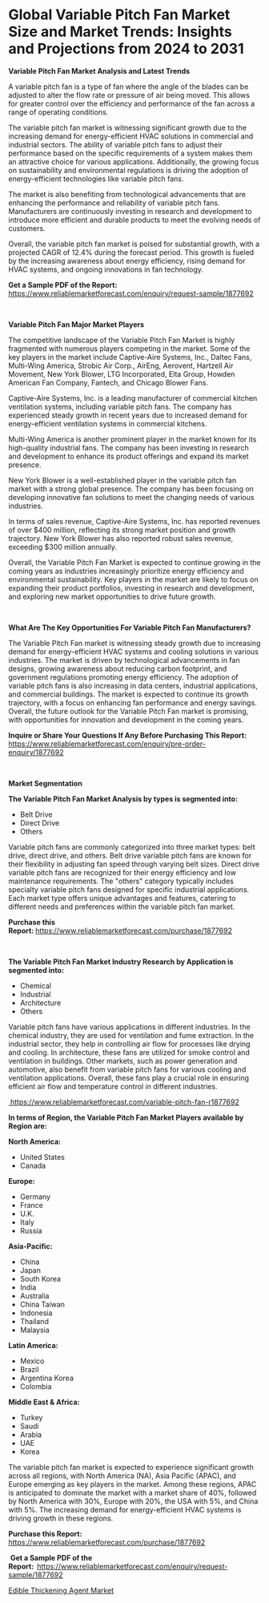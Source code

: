 <p><h1>Global Variable Pitch Fan Market Size and Market Trends: Insights and Projections from 2024 to 2031</h1></p><p><strong>Variable Pitch Fan Market Analysis and Latest Trends</strong></p>
<p><p>A variable pitch fan is a type of fan where the angle of the blades can be adjusted to alter the flow rate or pressure of air being moved. This allows for greater control over the efficiency and performance of the fan across a range of operating conditions.</p><p>The variable pitch fan market is witnessing significant growth due to the increasing demand for energy-efficient HVAC solutions in commercial and industrial sectors. The ability of variable pitch fans to adjust their performance based on the specific requirements of a system makes them an attractive choice for various applications. Additionally, the growing focus on sustainability and environmental regulations is driving the adoption of energy-efficient technologies like variable pitch fans.</p><p>The market is also benefiting from technological advancements that are enhancing the performance and reliability of variable pitch fans. Manufacturers are continuously investing in research and development to introduce more efficient and durable products to meet the evolving needs of customers.</p><p>Overall, the variable pitch fan market is poised for substantial growth, with a projected CAGR of 12.4% during the forecast period. This growth is fueled by the increasing awareness about energy efficiency, rising demand for HVAC systems, and ongoing innovations in fan technology.</p></p>
<p><strong>Get a Sample PDF of the Report:&nbsp;</strong> <a href="https://www.reliablemarketforecast.com/enquiry/request-sample/1877692">https://www.reliablemarketforecast.com/enquiry/request-sample/1877692</a></p>
<p>&nbsp;</p>
<p><strong>Variable Pitch Fan Major Market Players</strong></p>
<p><p>The competitive landscape of the Variable Pitch Fan Market is highly fragmented with numerous players competing in the market. Some of the key players in the market include Captive-Aire Systems, Inc., Daltec Fans, Multi-Wing America, Strobic Air Corp., AirEng, Aerovent, Hartzell Air Movement, New York Blower, LTG Incorporated, Elta Group, Howden American Fan Company, Fantech, and Chicago Blower Fans.</p><p>Captive-Aire Systems, Inc. is a leading manufacturer of commercial kitchen ventilation systems, including variable pitch fans. The company has experienced steady growth in recent years due to increased demand for energy-efficient ventilation systems in commercial kitchens.</p><p>Multi-Wing America is another prominent player in the market known for its high-quality industrial fans. The company has been investing in research and development to enhance its product offerings and expand its market presence.</p><p>New York Blower is a well-established player in the variable pitch fan market with a strong global presence. The company has been focusing on developing innovative fan solutions to meet the changing needs of various industries.</p><p>In terms of sales revenue, Captive-Aire Systems, Inc. has reported revenues of over $400 million, reflecting its strong market position and growth trajectory. New York Blower has also reported robust sales revenue, exceeding $300 million annually.</p><p>Overall, the Variable Pitch Fan Market is expected to continue growing in the coming years as industries increasingly prioritize energy efficiency and environmental sustainability. Key players in the market are likely to focus on expanding their product portfolios, investing in research and development, and exploring new market opportunities to drive future growth.</p></p>
<p>&nbsp;</p>
<p><strong>What Are The Key Opportunities For Variable Pitch Fan Manufacturers?</strong></p>
<p><p>The Variable Pitch Fan market is witnessing steady growth due to increasing demand for energy-efficient HVAC systems and cooling solutions in various industries. The market is driven by technological advancements in fan designs, growing awareness about reducing carbon footprint, and government regulations promoting energy efficiency. The adoption of variable pitch fans is also increasing in data centers, industrial applications, and commercial buildings. The market is expected to continue its growth trajectory, with a focus on enhancing fan performance and energy savings. Overall, the future outlook for the Variable Pitch Fan market is promising, with opportunities for innovation and development in the coming years.</p></p>
<p><strong>Inquire or Share Your Questions If Any Before Purchasing This Report:</strong> <a href="https://www.reliablemarketforecast.com/enquiry/pre-order-enquiry/1877692">https://www.reliablemarketforecast.com/enquiry/pre-order-enquiry/1877692</a></p>
<p>&nbsp;</p>
<p><strong>Market Segmentation</strong></p>
<p><strong>The Variable Pitch Fan Market Analysis by types is segmented into:</strong></p>
<p><ul><li>Belt Drive</li><li>Direct Drive</li><li>Others</li></ul></p>
<p><p>Variable pitch fans are commonly categorized into three market types: belt drive, direct drive, and others. Belt drive variable pitch fans are known for their flexibility in adjusting fan speed through varying belt sizes. Direct drive variable pitch fans are recognized for their energy efficiency and low maintenance requirements. The "others" category typically includes specialty variable pitch fans designed for specific industrial applications. Each market type offers unique advantages and features, catering to different needs and preferences within the variable pitch fan market.</p></p>
<p><strong>Purchase this Report:&nbsp;</strong><a href="https://www.reliablemarketforecast.com/purchase/1877692">https://www.reliablemarketforecast.com/purchase/1877692</a></p>
<p>&nbsp;</p>
<p><strong>The Variable Pitch Fan Market Industry Research by Application is segmented into:</strong></p>
<p><ul><li>Chemical</li><li>Industrial</li><li>Architecture</li><li>Others</li></ul></p>
<p><p>Variable pitch fans have various applications in different industries. In the chemical industry, they are used for ventilation and fume extraction. In the industrial sector, they help in controlling air flow for processes like drying and cooling. In architecture, these fans are utilized for smoke control and ventilation in buildings. Other markets, such as power generation and automotive, also benefit from variable pitch fans for various cooling and ventilation applications. Overall, these fans play a crucial role in ensuring efficient air flow and temperature control in different industries.</p></p>
<p><a href="https://www.reliablemarketforecast.com/variable-pitch-fan-r1877692">&nbsp;https://www.reliablemarketforecast.com/variable-pitch-fan-r1877692</a></p>
<p><strong>In terms of Region, the Variable Pitch Fan Market Players available by Region are:</strong></p>
<p>
    <p> <strong> North America: </strong>
        <ul>
            <li>United States</li>
            <li>Canada</li>
        </ul>
        </p> 
    <p> <strong> Europe: </strong>
        <ul>
            <li>Germany</li>
            <li>France</li>
            <li>U.K.</li>
            <li>Italy</li>
            <li>Russia</li>
        </ul>
        </p> 
    <p> <strong> Asia-Pacific: </strong>
        <ul>
            <li>China</li>
            <li>Japan</li>
            <li>South Korea</li>
            <li>India</li>
            <li>Australia</li>
            <li>China Taiwan</li>
            <li>Indonesia</li>
            <li>Thailand</li>
            <li>Malaysia</li>
        </ul>
        </p> 
    <p> <strong> Latin America: </strong>
        <ul>
            <li>Mexico</li>
            <li>Brazil</li>
            <li>Argentina Korea</li>
            <li>Colombia</li>
        </ul>
        </p> 
    <p> <strong> Middle East & Africa: </strong>
        <ul>
            <li>Turkey</li>
            <li>Saudi</li>
            <li>Arabia</li>
            <li>UAE</li>
            <li>Korea</li>
        </ul>
    </p>
    </p>
<p><p>The variable pitch fan market is expected to experience significant growth across all regions, with North America (NA), Asia Pacific (APAC), and Europe emerging as key players in the market. Among these regions, APAC is anticipated to dominate the market with a market share of 40%, followed by North America with 30%, Europe with 20%, the USA with 5%, and China with 5%. The increasing demand for energy-efficient HVAC systems is driving growth in these regions.</p></p>
<p><strong>Purchase this Report: </strong><a href="https://www.reliablemarketforecast.com/purchase/1877692">https://www.reliablemarketforecast.com/purchase/1877692</a></p>
<p>&nbsp;<strong>Get a Sample PDF of the Report:&nbsp;&nbsp;</strong><a href="https://www.reliablemarketforecast.com/enquiry/request-sample/1877692">https://www.reliablemarketforecast.com/enquiry/request-sample/1877692</a></p>
<p><strong></strong></p>
<p><p><a href="https://view.publitas.com/reportprime-1/edible-thickening-agent-industry-analysis-report-its-market-size-growing-with-a-cagr-of-12-4-by-applications-types-and-region-forecasted-for-period-from-2024-to-2031/">Edible Thickening Agent Market</a></p></p>